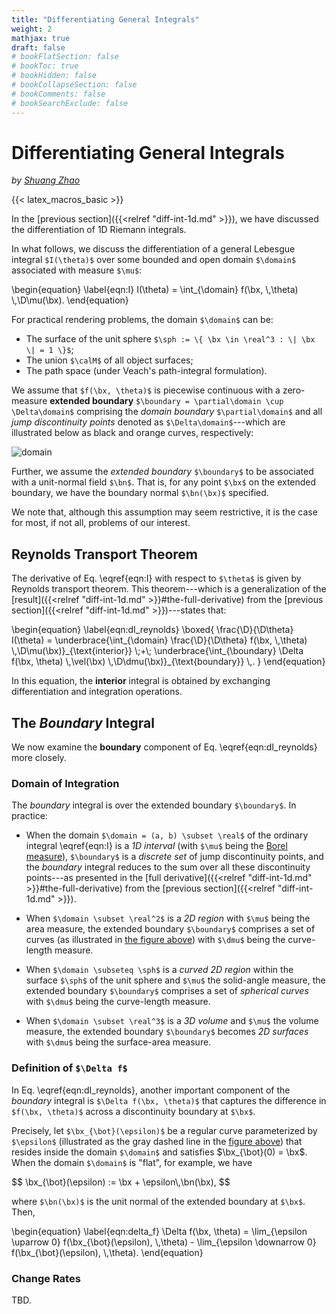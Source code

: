 ```yaml
---
title: "Differentiating General Integrals"
weight: 2
mathjax: true
draft: false
# bookFlatSection: false
# bookToc: true
# bookHidden: false
# bookCollapseSection: false
# bookComments: false
# bookSearchExclude: false
---
```


# Differentiating General Integrals

_by [Shuang Zhao](https://shuangz.com)_

{{< latex_macros_basic >}}

<!-- Additional macros -->
<script>
  window.MathJax.tex.macros = Object.assign({}, window.MathJax.tex.macros, {
    domain: "\\Omega",
    boundary: "\\overline{\\partial\\Omega}"
  });
</script>

In the [previous section]({{<relref "diff-int-1d.md" >}}), we have discussed the differentiation of 1D Riemann integrals.

In what follows, we discuss the differentiation of a general Lebesgue integral `$I(\theta)$` over some bounded and open domain `$\domain$` associated with measure `$\mu$`:

<div>
\begin{equation}
  \label{eqn:I}
  I(\theta) = \int_{\domain} f(\bx, \,\theta) \,\D\mu(\bx).
\end{equation}
</div>

For practical rendering problems, the domain `$\domain$` can be:

- The surface of the unit sphere `$\sph := \{ \bx \in \real^3 : \| \bx \| = 1 \}$`;
- The union `$\calM$` of all object surfaces;
- The path space (under Veach's path-integral formulation).

We assume that `$f(\bx, \theta)$` is piecewise continuous with a zero-measure **extended boundary** `$\boundary = \partial\domain \cup \Delta\domain$` comprising the *domain boundary* `$\partial\domain$` and all *jump discontinuity points* denoted as `$\Delta\domain$`---which are illustrated below as black and orange curves, respectively:

<span id="fig_domain"></span>

![domain](/images/diff-render/basics/diff-int-hd/domain.svg)

Further, we assume the *extended boundary* `$\boundary$` to be associated with a unit-normal field `$\bn$`.
That is, for any point `$\bx$` on the extended boundary, we have the boundary normal `$\bn(\bx)$` specified.

We note that, although this assumption may seem restrictive, it is the case for most, if not all, problems of our interest.

## Reynolds Transport Theorem

The derivative of Eq. \eqref{eqn:I} with respect to `$\theta$` is given by Reynolds transport theorem.
This theorem---which is a generalization of the [result]({{<relref "diff-int-1d.md" >}}#the-full-derivative) from the [previous section]({{<relref "diff-int-1d.md" >}})---states that:

<div>
\begin{equation}
  \label{eqn:dI_reynolds}
  \boxed{
    \frac{\D}{\D\theta} I(\theta) = \underbrace{\int_{\domain} \frac{\D}{\D\theta} f(\bx, \,\theta) \,\D\mu(\bx)}_{\text{interior}} \;+\;
    \underbrace{\int_{\boundary} \Delta f(\bx, \theta) \,\vel(\bx) \,\D\dmu(\bx)}_{\text{boundary}} \,.
  }
\end{equation}
</div>

In this equation, the **interior** integral is obtained by exchanging differentiation and integration operations.

## The *Boundary* Integral

We now examine the **boundary** component of Eq. \eqref{eqn:dI_reynolds} more closely.

### Domain of Integration

The *boundary* integral is over the extended boundary `$\boundary$`.
In practice:

- When the domain `$\domain = (a, b) \subset \real$` of the ordinary integral \eqref{eqn:I} is a *1D interval* (with `$\mu$` being the [Borel measure](https://en.wikipedia.org/wiki/Borel_measure)), `$\boundary$` is a *discrete set* of jump discontinuity points, and the *boundary* integral reduces to the sum over all these discontinuity points---as presented in the [full derivative]({{<relref "diff-int-1d.md" >}}#the-full-derivative) from the [previous section]({{<relref "diff-int-1d.md" >}}).

- When `$\domain \subset \real^2$` is a *2D region* with `$\mu$` being the area measure, the extended boundary `$\boundary$` comprises a set of curves (as illustrated in [the figure above](#fig_domain)) with `$\dmu$` being the curve-length measure.

- When `$\domain \subseteq \sph$` is a *curved 2D region* within the surface `$\sph$` of the unit sphere and `$\mu$` the solid-angle measure, the extended boundary `$\boundary$` comprises a set of *spherical curves* with `$\dmu$` being the curve-length measure.

- When `$\domain \subset \real^3$` is a *3D volume* and `$\mu$` the volume measure, the extended boundary `$\boundary$` becomes *2D surfaces* with `$\dmu$` being the surface-area measure.

### Definition of `$\Delta f$`

In Eq. \eqref{eqn:dI_reynolds}, another important component of the *boundary* integral  is `$\Delta f(\bx, \theta)$` that captures the difference in `$f(\bx, \theta)$` across a discontinuity boundary at `$\bx$`.

Precisely, let `$\bx_{\bot}(\epsilon)$` be a regular curve parameterized by `$\epsilon$` (illustrated as the gray dashed line in the [figure above](#fig_domain)) that resides inside the domain `$\domain$` and satisfies $\bx_{\bot}(0) = \bx$.
When the domain `$\domain$` is "flat", for example, we have

<div>
$$
  \bx_{\bot}(\epsilon) := \bx + \epsilon\,\bn(\bx),
$$
</div>

where `$\bn(\bx)$` is the unit normal of the extended boundary at `$\bx$`.
Then,

<div>
\begin{equation}
  \label{eqn:delta_f}
  \Delta f(\bx, \theta) = \lim_{\epsilon \uparrow 0} f(\bx_{\bot}(\epsilon), \,\theta)
  - \lim_{\epsilon \downarrow 0} f(\bx_{\bot}(\epsilon), \,\theta).
\end{equation}
</div>


### Change Rates

TBD.
